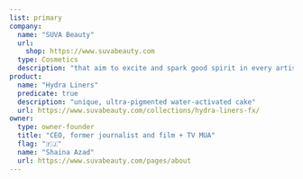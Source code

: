 ```yaml
---
list: primary
company:
  name: "SUVA Beauty"
  url:
    shop: https://www.suvabeauty.com
  type: Cosmetics
  description: "that aim to excite and spark good spirit in every artist or creator"
product:
  name: "Hydra Liners"
  predicate: true
  description: "unique, ultra-pigmented water-activated cake"
  url: https://www.suvabeauty.com/collections/hydra-liners-fx/
owner:
  type: owner-founder
  title: "CEO, former journalist and film + TV MUA"
  flag: "🇫🇯"
  name: "Shaina Azad"
  url: https://www.suvabeauty.com/pages/about
---
```

